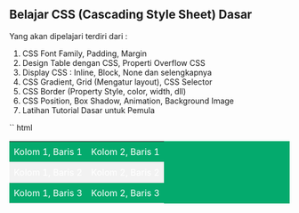 ## Belajar CSS (Cascading Style Sheet) Dasar
Yang akan dipelajari terdiri dari :
1. CSS Font Family, Padding, Margin
2. Design Table dengan CSS, Properti Overflow CSS
3. Display CSS : Inline, Block, None dan selengkapnya
4. CSS Gradient, Grid (Mengatur layout), CSS Selector
5. CSS Border (Property Style, color, width, dll)
6. CSS Position, Box Shadow, Animation, Background Image
7. Latihan Tutorial Dasar untuk Pemula

`` html
<!DOCTYPE html>
<html lang="en">
  <head>
    <meta charset="UTF-8" />
    <meta name="viewport" content="width=device-width, initial-scale=1.0" />
    <title>Padding dan table</title>
    <style>
      table {
        background-color: #04aa6d;
        color: white;
      }
      td {
        padding: 8px;
      }
      tr {
        border-bottom: 1px solid #ddd;
      }
      tr:hover {
        background-color: #f5f5f5;
      }
      tr:nth-child(even) {
        background-color: #f2f2f2;
      }
    </style>
  </head>
  <body>
    <table>
      <tr>
        <td>Kolom 1, Baris 1</td>
        <td>Kolom 2, Baris 1</td>
      </tr>
      <tr>
        <td>Kolom 1, Baris 2</td>
        <td>Kolom 2, Baris 2</td>
      </tr>
      <tr>
        <td>Kolom 1, Baris 3</td>
        <td>Kolom 2, Baris 3</td>
      </tr>
    </table>
  </body>
</html>

```
